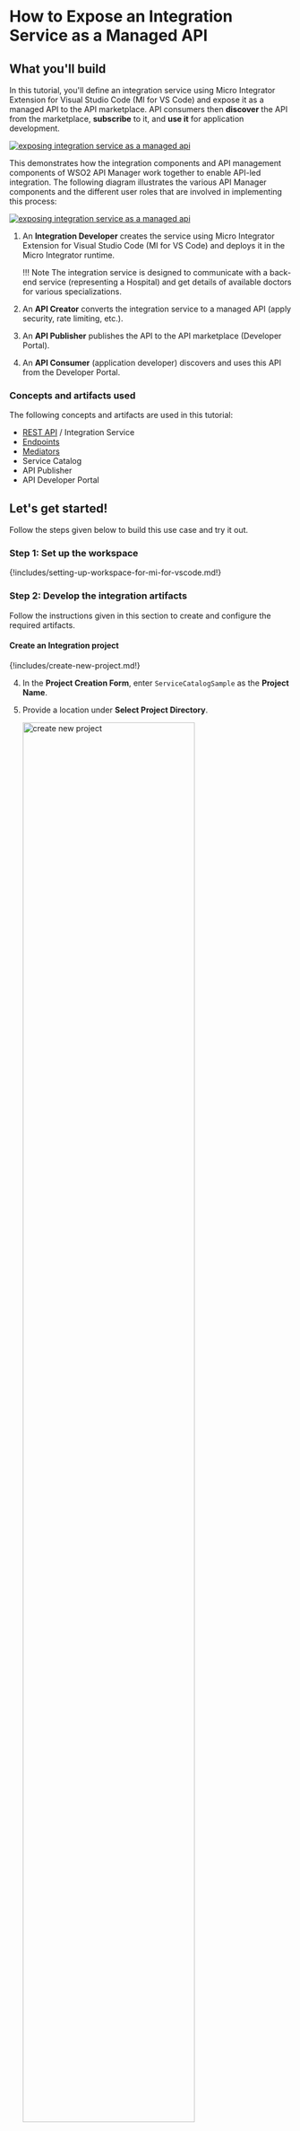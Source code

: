 # How to Expose an Integration Service as a Managed API

## What you'll build

In this tutorial, you'll define an integration service using Micro Integrator Extension for Visual Studio Code (MI for VS Code) and expose it as a managed API to the API marketplace. API consumers then **discover** the API from the marketplace, **subscribe** to it, and **use it** for application development.

<a href="{{base_path}}/assets/img/integrate/tutorials/service-catalog/exposing-servie-as-managed-api.png"><img src="{{base_path}}/assets/img/integrate/tutorials/service-catalog/exposing-servie-as-managed-api.png" alt="exposing integration service as a managed api"></a>

This demonstrates how the integration components and API management components of WSO2 API Manager work together to enable API-led integration. The following diagram illustrates the various API Manager components and the different user roles that are involved in implementing this process:

<a href="{{base_path}}/assets/img/integrate/tutorials/service-catalog/api-led-integration-components.png"><img src="{{base_path}}/assets/img/integrate/tutorials/service-catalog/api-led-integration-components.png" alt="exposing integration service as a managed api"></a>

1. An **Integration Developer** creates the service using Micro Integrator Extension for Visual Studio Code (MI for VS Code) and deploys it in the Micro Integrator runtime.

    !!! Note
        The integration service is designed to communicate with a back-end service (representing a Hospital) and get details of available doctors for various specializations.

2. An **API Creator** converts the integration service to a managed API (apply security, rate limiting, etc.).
3. An **API Publisher** publishes the API to the API marketplace (Developer Portal).
4. An **API Consumer** (application developer) discovers and uses this API from the Developer Portal.

### Concepts and artifacts used

The following concepts and artifacts are used in this tutorial:

-   [REST API]({{base_path}}/reference/synapse-properties/rest-api-properties) / Integration Service
-   [Endpoints]({{base_path}}/reference/synapse-properties/endpoint-properties)
-   [Mediators]({{base_path}}/reference/mediators/about-mediators)
-   Service Catalog
-   API Publisher
-   API Developer Portal

## Let's get started!

Follow the steps given below to build this use case and try it out.

### Step 1: Set up the workspace

{!includes/setting-up-workspace-for-mi-for-vscode.md!}

### Step 2: Develop the integration artifacts

Follow the instructions given in this section to create and configure the required artifacts.

#### Create an Integration project

{!includes/create-new-project.md!}

4. In the **Project Creation Form**, enter `ServiceCatalogSample` as the **Project Name**.

5. Provide a location under **Select Project Directory**.

    <a href="{{base_path}}/assets/img/integrate/tutorials/service-catalog/create-new-project-integration-first.png"><img src="{{base_path}}/assets/img/integrate/tutorials/service-catalog/create-new-project-integration-first.png" alt="create new project" width="80%"></a>

6. Click **Create**.

Now let's start designing the integration by adding the necessary artifacts.

#### Create HTTP Connection 

1. Navigate to **Micro Integrator Project Explorer**.

2. Click on the **+** symbol to open the **Add Artifact** pane.

    <a href="{{base_path}}/assets/img/develop/create-artifacts/add-artifact-icon.png"><img src="{{base_path}}/assets/img/develop/create-artifacts/add-artifact-icon.png" alt="add artifact" width="80%"></a>

3. Click **+ View More** under **Create an Integration**.

4. Select **Connections** under **Other Artifacts** to open the **Connector Store Form**.

5. Select **Http**.

6. In the **Add New Connection** form, specify the following values to create the new HTTP connection.
    <table>
        <thead>
          <tr>
             <th>Property</th>
             <th>Value</th>
             <th>Description</th>
          </tr>
        </thead>
        <tbody>
          <tr>
             <td>Connection Name</td>
             <td><code>QueryDoctorConn</code></td>
             <td>The name of the connection.</td>
          </tr>
          <tr>
             <td>Base URL</td>
             <td>
                <code>http://localhost:9090/healthcare</code>
             </td>
             <td>The base of the request URL for the back-end service.</td>
          </tr>
        </tbody>
    </table>

4. Click **Add**.

#### Create a REST API

A REST API is required for receiving the client requests and the REST resource within the API will define the mediation logic that will send requests to the Healthcare back-end service and retrieve the available doctor information.

1. Go to **MI Project Explorer** > **+ Add Artifact** > **API**.

2. Specify values for the required REST API properties:

    <table>
      <tr>
        <th>Property</th>
        <th>Value</th>
        <th>Description</th>
      </tr>
      <tr>
        <td>Name</td>
        <td><code>HealthcareAPI</code></td>
        <td>
          The name of the REST API.
        </td>
      </tr>
      <tr>
        <td>Context</td>
        <td><code>/healthcare</code></td>
        <td>
          Here you are anchoring the API in the <code>/healthcare </code> context. This will become part of the name of the generated URL used by the client when sending requests to the Healthcare service. For example, setting the context to <code>/healthcare</code> means that the API will only handle HTTP requests where the URL path starts with <code>http://host:port/healthcare</code>.
        </td>
      </tr>
    </table>

    <a href="{{base_path}}/assets/img/integrate/tutorials/service-catalog/synapse-api-creation-form.png"><img src="{{base_path}}/assets/img/integrate/tutorials/service-catalog/synapse-api-creation-form.png" alt="synapse API artifact" width="80%"></a>

3. Click **Create**. This opens the **Service Designer** interface.

    You can now start configuring the API resource.

4. Click on the `GET` API resource under **Available resources** on the **Service Designer**.

    You will now see the graphical view of the `HealthcareAPI` with its default API Resource.

5. Click the **Edit** icon to edit the API resource.

    <a href="{{base_path}}/assets/img/learn/tutorials/sending-simple-message-to-service/edit-icon.png"><img src="{{base_path}}/assets/img/learn/tutorials/sending-simple-message-to-service/edit-icon.png" alt="edit icon" width="80%"></a>

6. Specify values for the required resource properties:

    <table>
      <tr>
        <th>Property</th>
        <th>Description</th>
      </tr>
      <tr>
        <td>Resource Path</td>
        <td>
          <code>/querydoctor/{category}</code> </br> This defines the request URL format. In this case, the full request URL format is <code>http://host:port/querydoctor/{category}</code> where <code>{category}</code> is a variable.
        </td>
      </tr>
      <tr>
        <td>Methods</td>
        <td>
          <code>GET</code> <br> This defines that the API resource only handles requests where the HTTP method is GET.
        </td>
      </tr>
    </table>

    <a href="{{base_path}}/assets/img/learn/tutorials/sending-simple-message-to-service/edit-api-resource.png"><img src="{{base_path}}/assets/img/learn/tutorials/sending-simple-message-to-service/edit-api-resource.png" alt="edit API resource" width="40%"></a>

7. Click **Update**.

#### Create the mediation logic

You can now configure the mediation logic to handle requests.

1. To get started, click on the **+** icon to add the first mediator to the sequence.

    <a href="{{base_path}}/assets/img/learn/tutorials/sending-simple-message-to-service/add-log.png"><img src="{{base_path}}/assets/img/learn/tutorials/sending-simple-message-to-service/add-log.png" alt="add log" width="80%"></a>

2. Select **Log** mediator in the **Mediators** section. The Log mediator logs messages when the request is received by the API resource. In this scenario, let's configure the Log mediator to display the following message: “Welcome to the HealthcareService”.

3. Once you select the Log mediator, the **Log** pane will be opened. Fill in the information in the table below:
<table>
    <tr>
         <th>Field</th>
         <th>Value</th>
         <th>Description</th>
    </tr>
    <tbody>
        <tr>
             <td>Log Category</td>
             <td><code>INFO</code></td>
             <td>Indicates that the log contains an informational message.</td>
        </tr>
        <tr>
             <td>Message</td>
             <td><code>Welcome to HealthcareService</code></td>
             <td>Indicates the message.</td>
        </tr> 
        <tr>
             <td>Description</td>
             <td><code>Request Log</code></td>
             <td>The <strong>Description</strong> field provides the name that appears for the Log mediator icon in the design view.</td>
        </tr>
    </tbody>
</table>

4. Click **Submit** to save the Log mediator configuration.

    Let's configure a `GET` operation to send the request message to the `HealthcareService` endpoint and receive the response message.

5. Click on the **+** icon in the sequence to add a **GET** operation for **QueryDoctorConn** after the Log mediator.
From the palette, select **Mediators** > **HTTP** > **GET** operation.

    <a href="{{base_path}}/assets/img/learn/tutorials/sending-simple-message-to-service/http-connector-get-operation.png"><img src="{{base_path}}/assets/img/learn/tutorials/sending-simple-message-to-service/http-connector-get-operation.png" alt="http connector get operation" width="30%"></a>

6. Once the **GET** operation form is opened, fill in the information in the table below:

    <table>
        <tr>
             <th>Field</th>
             <th>Value</th>
             <th>Description</th>
        </tr>
        <tbody>
            <tr>
                 <td>Connection</td>
                 <td><code>QueryDoctorConn</code></td>
                 <td>The connection to be used to execute the operation.</td>
            </tr>
            <tr>
                 <td>Relative Path</td>
                 <td><code>/${params.uriParams.category}</code></td>
                 <td>Indicates the relative path added to the base URL of the connection. In this case, 
    the variable 'category' that needs to be included in the request for querying doctors is represented as 
    <code>{params.uriParams.category}</code> in the relative path.</td>
            </tr>
        </tbody>
    </table>

7. Click **Submit**.

    Now let's add a **Respond** mediator at the end of the sequence to send the response message from the healthcare service back to the client.

8. Click on the **+** icon below the **GET** operation in the sequence to add a Respond mediator.

9. From the Palette, select **Respond** mediator under the **Mediators** section.

10. Click **Submit**.

You have successfully created all the artifacts that are required for sending a request through the Micro Integrator to the back-end service.

<a href="{{base_path}}/assets/img/learn/tutorials/sending-simple-message-to-service/integration-sequence-with-http-connector.png"><img src="{{base_path}}/assets/img/learn/tutorials/sending-simple-message-to-service/integration-sequence-with-http-connector.png" alt="integration sequence with http connector" width="80%"></a>

### Step 3: Configure the Micro Integrator

!!! info "Prerequisites"
    Before you begin, install Micro Integrator on your machine:

    1. Go to the [WSO2 Micro Integrator web page](https://wso2.com/integration/micro-integrator/#), click **Download**, provide the necessary details, and then click **Zip Archive** to download the Micro Integrator distribution as a ZIP file.
    
    2. Extract the ZIP file. The extracted folder will be referred to as the `<MI_HOME>` folder.

The Micro Integrator can automatically publish artifacts to the **Service Catalog** in the **API Publisher** portal.

Let's enable this feature in the Micro Integrator.

1. Uncomment the `[[service_catalog]]` section as shown below and change the APIM server configurations accordingly in the `<MI_HOME>/conf/deployment.toml` file.        
     
    !!! Tip
        The default username and password for connecting to the API gateway is `admin`.

    ```toml
    [[service_catalog]]
    apim_host = "https://localhost:9443"
    enable = true
    username = "admin"
    password = "admin"
    ```

!!! Note
    Since the integration developer may not know the API URL when it gets deployed in the Micro Integrator, the URL of the API will be parameterized as `https://{MI_HOST}:{MI_PORT}/healthcare` which will be resolved later using environment variables `MI_HOST` and `MI_PORT` respectively. By default, `localhost` will be used as the `MI_HOST` and `8253` as the `MI_PORT`. Depending on your deployment, you may need to update these environment variables.

### Step 4: Start the API Manager runtime

Let's start the API Manager runtime before starting the Micro Integrator.

1.  Download and set up [WSO2 API Manager](https://wso2.com/api-management/).
2.  Start the [API-M server](https://apim.docs.wso2.com/en/latest/install-and-setup/install/installing-the-product/running-the-api-m/).

### Step 5: Build and run the artifacts

1. Click on the Command Palette at the top of the VS Code.

2. Type `>` to show the available commands.

3. Select **MI: Add MI server**.

4. Select **Add MI server**.

5. Select the folder where `<MI_HOME>` is located. This will be set as the **current server path**.

    <a href="../../../assets/img/develop/mi-for-vscode/qsg/current-server-path.png"><img src="../../../assets/img/develop/mi-for-vscode/qsg/current-server-path.png" alt="Current server path" width="50%"></a>

6. Run the project.

    Click the **Build and Run** icon located in the top right corner of the VS Code.

    <a href="../../../assets/img/develop/mi-for-vscode/qsg/build-and-run.png"><img src="../../../assets/img/develop/mi-for-vscode/qsg/build-and-run.png" alt="Build and run" width="25%"></a>

When the Micro Integrator starts, the integration service will be deployed to the **Service Catalog** during server startup. You will see the following in the server start-up log.

```bash
Successfully updated the service catalog
```

### Step 6: Create and Deploy the API

**Create the API**

Let's expose the integration service as a managed API. 

1.  Sign in to the API Publisher portal: `https://localhost:9443/publisher`. 

    !!! Tip
        Use `admin` as the username and password.

2.  You can also click the **hamburger** icon on the upper-left and click **Services** to see the available services.

    <img src="{{base_path}}/assets/img/integrate/tutorials/service-catalog/open-service-catalog.png" alt="open service catalag" width="50%">

3.  Open HealthcareAPI from the above list.

    <img src="{{base_path}}/assets/img/integrate/tutorials/service-catalog/new-service-api-view.png" alt="API created from service catalog">

4.  Click **Create API** in the above screen to open the **Create API** dialog box.

    <img src="{{base_path}}/assets/img/integrate/tutorials/service-catalog/create-api-from-service.png" alt="create api dialog box">

5.  Specify an API name, context, and version, and then click **Create API**.

    !!! Tip
        You will find these values already populated based on the information in the integration service.

You can now see the new API's overview page.

<a href="{{base_path}}/assets/img/integrate/tutorials/service-catalog/api-overview.png"><img src="{{base_path}}/assets/img/integrate/tutorials/service-catalog/api-overview.png" alt="new api view"></a>

!!! Note
    -   You can use the left-hand navigation to explore the new API.
    -   Click **Endpoints** in the left-hand navigator. You will see that the new API uses the integration service deployed in the Micro Integrator as the endpoint (backend).

        <a href="{{base_path}}/assets/img/integrate/tutorials/service-catalog/endpoint-config-of-api.png"><img src="{{base_path}}/assets/img/integrate/tutorials/service-catalog/endpoint-config-of-api.png" alt="endpoint view"></a>

**Select business plans**

Let's allocate some business plans for the API.

1.  Go to the API overview and click **Business Plan**.

    <a href="{{base_path}}/assets/img/integrate/tutorials/service-catalog/api-overview-business-plan.png"><img src="{{base_path}}/assets/img/integrate/tutorials/service-catalog/api-overview-business-plan.png" alt="click to add business plan"></a>

2.  Select at least one business plan for the API and save.
 
    <a href="{{base_path}}/assets/img/integrate/tutorials/service-catalog/api-business-plans.png"><img src="{{base_path}}/assets/img/integrate/tutorials/service-catalog/api-business-plans.png" alt="add business plans to api"></a>

**Deploy API in the Gateway**

Let's deploy the API in a gateway environment.

1.  Go to the API overview and click **Deploy**.
    
    !!! Tip
        This opens the **Deployment** tab in the left-hand navigator.
    
    <a href="{{base_path}}/assets/img/integrate/tutorials/service-catalog/api-overview-deployment.png"><img src="{{base_path}}/assets/img/integrate/tutorials/service-catalog/api-overview-deployment.png" alt="open the deployment options"></a>

2.  Click **Default** to specify the gateway environment and host.

    !!! Tip
        This setting deploys the API in Production as well as Sandbox gateways. Find out more about [gateway environments](https://apim.docs.wso2.com/en/4.3.0/deploy-and-publish/deploy-on-gateway/api-gateway/maintaining-separate-production-and-sandbox-gateways/).

    <a href="{{base_path}}/assets/img/integrate/tutorials/service-catalog/api-deployment-revision.png"><img src="{{base_path}}/assets/img/integrate/tutorials/service-catalog/api-deployment-revision.png" alt="select gateways for the deployment"></a>

3.  **Optionally**, you can add a description.

4.  Click **Deploy**. 

You will now see the deployment as the first revision of the API:

<a href="{{base_path}}/assets/img/integrate/tutorials/service-catalog/api-gateway-deployment-summary.png"><img src="{{base_path}}/assets/img/integrate/tutorials/service-catalog/api-gateway-deployment-summary.png" alt="api first revision"></a>

### Step 7: Publish the API

Go to the API overview in the **Publisher** portal and click **Publish** for the `HealthcareAPI` as shown below.

<a href="{{base_path}}/assets/img/integrate/tutorials/service-catalog/api-overview-publish.png"><img src="{{base_path}}/assets/img/integrate/tutorials/service-catalog/api-overview-publish.png"></a>

The API is now available in the **Developer** portal for consumers to access.

### Step 8: Use the API

!!! Info "Before you begin"

    Let's start the back-end hospital service.

    1.  Download the JAR file of the back-end service from [here](https://github.com/wso2-docs/WSO2_EI/blob/master/Back-End-Service/Hospital-Service-JDK11-2.0.0.jar).
    2.  Open a terminal and navigate to the location of the back-end service
    3.  Execute the following command to start the service:

        ```bash
        java -jar Hospital-Service-JDK11-2.0.0.jar
        ```

1.  Sign in to the **Developer** portal: `https://localhost:9443/devportal/apis`. 

    !!! Tip
        Use `admin` as the username and password.

2.  Go to the **API** tab. The `HealthcareAPI` is listed as shown below.

    <a href="{{base_path}}/assets/img/integrate/tutorials/service-catalog/developer-portal-api-list.png"><img src="{{base_path}}/assets/img/integrate/tutorials/service-catalog/developer-portal-api-list.png"></a>

3.  Select the `HealthcareAPI` to open the API overview.

    <a href="{{base_path}}/assets/img/integrate/tutorials/service-catalog/developer-portal-api-overview.png"><img src="{{base_path}}/assets/img/integrate/tutorials/service-catalog/developer-portal-api-overview.png"></a>

4.  Click **API Console** under **Try Out** for the `HealthcareAPI` in the **Developer** portal as shown below.

    <a href="{{base_path}}/assets/img/integrate/tutorials/service-catalog/developer-portal-healthcare-api-try-it.png"><img src="{{base_path}}/assets/img/integrate/tutorials/service-catalog/developer-portal-healthcare-api-try-it.png"></a>

5.  Enter the username and password for Basic Authentication.

    !!! Tip
        Use `admin` as the username and password.

3.  Expand the **/querydoctor/{category}** resource and click **Try it out**.
4.  Specify `surgery` as the doctor category.
5.  Click **Execute**.

     <a href="{{base_path}}/assets/img/integrate/tutorials/service-catalog/developer-portal-api-try-it-execute.png"><img src="{{base_path}}/assets/img/integrate/tutorials/service-catalog/developer-portal-api-try-it-execute.png"></a>

You will get the response message from the Healthcare service, if you send the category as `surgery`:

```json
[
    {
        "name":"thomas collins",
        "hospital":"grand oak community hospital",
        "category":"surgery",
        "availability":"9.00 a.m - 11.00 a.m",
        "fee":7000.0
    },
    {
        "name":"anne clement",
        "hospital":"clemency medical center",
        "category":"surgery",
        "availability":"8.00 a.m - 10.00 a.m",
        "fee":12000.0
    },
    {
        "name":"seth mears",
        "hospital":"pine valley community hospital",
        "category":"surgery",
        "availability":"3.00 p.m - 5.00 p.m",
        "fee":8000.0
    }
]
```

Now, check the **OUTPUT** tab of VSCode and you will see the following message:

```bash
INFO {LogMediator} - {api:HealthcareAPI} Log Property message = "Welcome to HealthcareService"
```

!!! Tip
    For detailed instructions see [Invoke an API using the Integrated API Console](https://apim.docs.wso2.com/en/4.3.0/consume/invoke-apis/invoke-apis-using-tools/invoke-an-api-using-the-integrated-api-console/).

